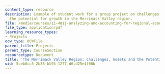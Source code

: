 ```yaml
---
content_type: resource
description: Example of student work for a group project on challenges, assets, and
  the potential for growth in the Merrimack Valley region.
file: /media/courses/11-481j-analyzing-and-accounting-for-regional-economic-growth-spring-2009/5ceb8cc52b35bb931277d6cd25e4f06b_MIT11_481Js09_proj02_project_paper.pdf
file_type: application/pdf
learning_resource_types:
- Projects
ocw_type: OCWFile
parent_title: Projects
parent_type: CourseSection
resourcetype: Document
title: 'The Merrimack Valley Region: Challenges, Assets and the Potential for Growth'
uid: 5ceb8cc5-2b35-bb93-1277-d6cd25e4f06b
---
```

